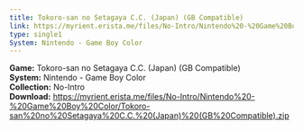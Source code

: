 ```yaml
---
title: Tokoro-san no Setagaya C.C. (Japan) (GB Compatible)
link: https://myrient.erista.me/files/No-Intro/Nintendo%20-%20Game%20Boy%20Color/Tokoro-san%20no%20Setagaya%20C.C.%20(Japan)%20(GB%20Compatible).zip
type: single1
System: Nintendo - Game Boy Color
---
```

<b>Game:</b> Tokoro-san no Setagaya C.C. (Japan) (GB Compatible)<br>
<b>System:</b> Nintendo - Game Boy Color<br>
<b>Collection:</b> No-Intro<br>
<b>Download:</b> https://myrient.erista.me/files/No-Intro/Nintendo%20-%20Game%20Boy%20Color/Tokoro-san%20no%20Setagaya%20C.C.%20(Japan)%20(GB%20Compatible).zip